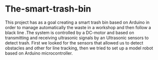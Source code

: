 # The-smart-trash-bin
This project has as a goal creating a smart trash bin based on Arduino in order to manage automatically the waste in a workshop and then follow a black line .The system is controlled by a DC-motor and based on transmitting and receiving ultrasonic signals by an Ultrasonic sensors to detect trash. First we looked for the sensors that allowed us to detect obstacles and other for line tracking, then we tried to set up a model robot based on Arduino microcontroller.
